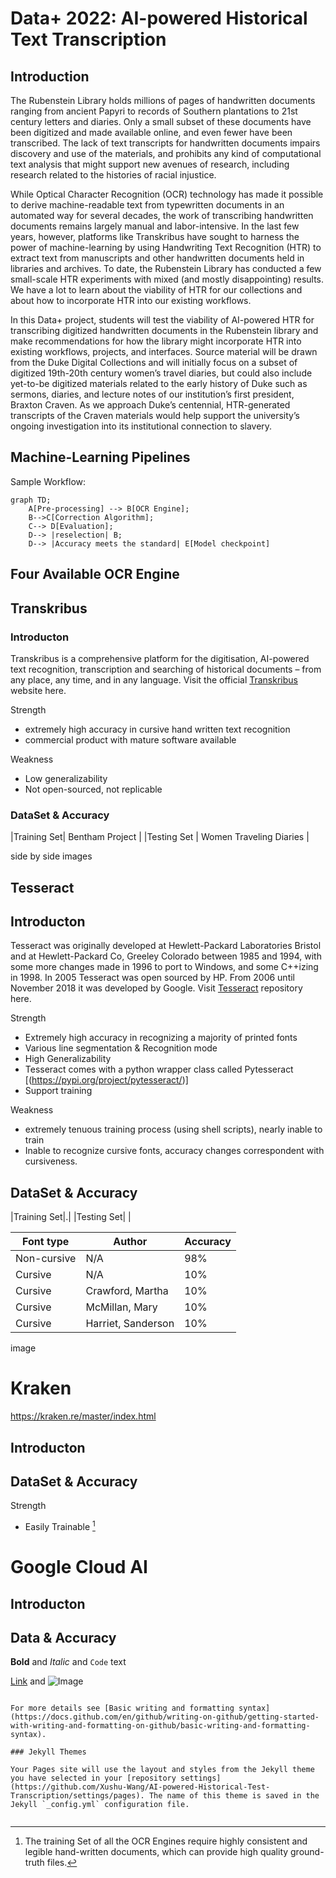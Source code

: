 # Data+ 2022: AI-powered Historical Text Transcription

## Introduction

The Rubenstein Library holds millions of pages of handwritten documents ranging from ancient Papyri to records of Southern plantations to 21st century letters and diaries. Only a small subset of these documents have been digitized and made available online, and even fewer have been transcribed. The lack of text transcripts for handwritten documents impairs discovery and use of the materials, and prohibits any kind of computational text analysis that might support new avenues of research, including research related to the histories of racial injustice.
  
  While Optical Character Recognition (OCR) technology has made it possible to derive machine-readable text from typewritten documents in an automated way for several decades, the work of transcribing handwritten documents remains largely manual and labor-intensive. In the last few years, however, platforms like Transkribus have sought to harness the power of machine-learning by using Handwriting Text Recognition (HTR) to extract text from manuscripts and other handwritten documents held in libraries and archives. To date, the Rubenstein Library has conducted a few small-scale HTR experiments with mixed (and mostly disappointing) results. We have a lot to learn about the viability of HTR for our collections and about how to incorporate HTR into our existing workflows.
  
  In this Data+ project, students will test the viability of AI-powered HTR for transcribing digitized handwritten documents in the Rubenstein library and make recommendations for how the library might incorporate HTR into existing workflows, projects, and interfaces. Source material will be drawn from the Duke Digital Collections and will initially focus on a subset of digitized 19th-20th century women’s travel diaries, but could also include yet-to-be digitized materials related to the early history of Duke such as sermons, diaries, and lecture notes of our institution’s first president, Braxton Craven. As we approach Duke’s centennial, HTR-generated transcripts of the Craven materials would help support the university’s ongoing investigation into its institutional connection to slavery.


## Machine-Learning Pipelines

Sample Workflow: 

```mermaid
graph TD;
    A[Pre-processing] --> B[OCR Engine];
    B-->C[Correction Algorithm];
    C--> D[Evaluation];
    D--> |reselection| B;
    D--> |Accuracy meets the standard| E[Model checkpoint]
```
 

## Four Available OCR Engine
 
## Transkribus

### Introducton

  Transkribus is a comprehensive platform for the digitisation, AI-powered text recognition, transcription and searching of historical documents – from any place, any time, and in any language. Visit the official [Transkribus](https://readcoop.eu/transkribus/?sc=Transkribus) website here. 

Strength
- extremely high accuracy in cursive hand written text recognition
- commercial product with mature software available

Weakness
- Low generalizability
- Not open-sourced, not replicable


### DataSet & Accuracy

|Training Set| Bentham Project |
|Testing Set | Women Traveling Diaries | 

side by side images


## Tesseract

## Introducton

  Tesseract was originally developed at Hewlett-Packard Laboratories Bristol and at Hewlett-Packard Co, Greeley Colorado between 1985 and 1994, with some more changes made in 1996 to port to Windows, and some C++izing in 1998. In 2005 Tesseract was open sourced by HP. From 2006 until November 2018 it was developed by Google. Visit [Tesseract](https://github.com/tesseract-ocr/tesseract) repository here.

Strength
- Extremely high accuracy in recognizing a majority of printed fonts
- Various line segmentation & Recognition mode
- High Generalizability
- Tesseract comes with a python wrapper class called Pytesseract [(https://pypi.org/project/pytesseract/)]
- Support training

Weakness
- extremely tenuous training process (using shell scripts), nearly inable to train
- Inable to recognize cursive fonts, accuracy changes correspondent with cursiveness. 

## DataSet & Accuracy

|Training Set|.|
|Testing Set| |



| Font type | Author | Accuracy |
| --------- | ------ | -------- |
| Non-cursive | N/A  | 98% |
| Cursive | N/A | 10% |
| Cursive | Crawford, Martha | 10% |
| Cursive | McMillan, Mary | 10% |
| Cursive | Harriet, Sanderson | 10% |


image


# Kraken

https://kraken.re/master/index.html

## Introducton

## DataSet & Accuracy


 Strength
 - Easily Trainable [^1]
 
 
 
 [^1]: The training Set of all the OCR Engines require highly consistent and legible hand-written documents, which can provide high quality ground-truth files. 



# Google Cloud AI

## Introducton



## Data & Accuracy













**Bold** and _Italic_ and `Code` text

[Link](url) and ![Image](src)
```

For more details see [Basic writing and formatting syntax](https://docs.github.com/en/github/writing-on-github/getting-started-with-writing-and-formatting-on-github/basic-writing-and-formatting-syntax).

### Jekyll Themes

Your Pages site will use the layout and styles from the Jekyll theme you have selected in your [repository settings](https://github.com/Xushu-Wang/AI-powered-Historical-Test-Transcription/settings/pages). The name of this theme is saved in the Jekyll `_config.yml` configuration file.

